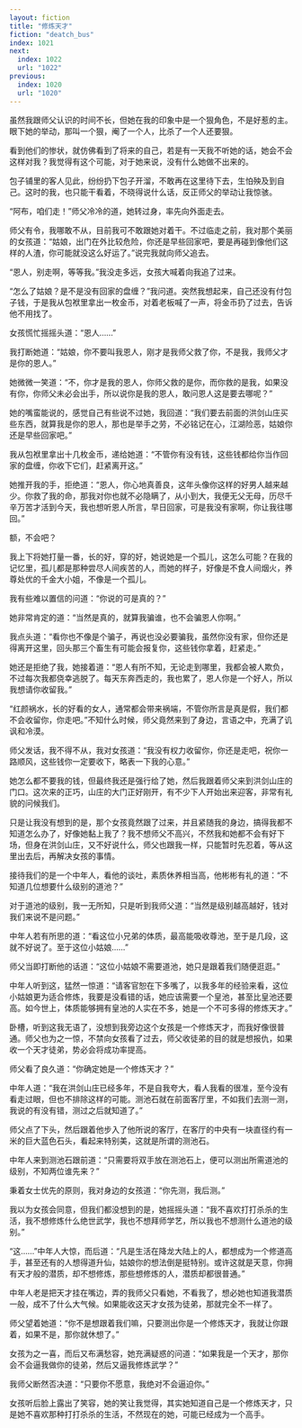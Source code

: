 ```yaml
---
layout: fiction
title: "修炼天才"
fiction: "deatch_bus"
index: 1021
next:
  index: 1022
  url: "1022"
previous:
  index: 1020
  url: "1020"
---
```

虽然我跟师父认识的时间不长，但她在我的印象中是一个狠角色，不是好惹的主。眼下她的举动，那叫一个狠，阉了一个人，比杀了一个人还要狠。

看到他们的惨状，就仿佛看到了将来的自己，若是有一天我不听她的话，她会不会这样对我？我觉得有这个可能，对于她来说，没有什么她做不出来的。

包子铺里的客人见此，纷纷扔下包子开溜，不敢再在这里待下去，生怕殃及到自己。这时的我，也只能干看着，不晓得说什么话，反正师父的举动让我惊骇。

“阿布，咱们走！”师父冷冷的道，她转过身，率先向外面走去。

师父有令，我哪敢不从，目前我可不敢跟她对着干。不过临走之前，我对那个美丽的女孩道：“姑娘，出门在外比较危险，你还是早些回家吧，要是再碰到像他们这样的人渣，你可能就没这么好运了。”说完我就向师父追去。

“恩人，别走啊，等等我。”我没走多远，女孩大喊着向我追了过来。

“怎么了姑娘？是不是没有回家的盘缠？”我问道。突然我想起来，自己还没有付包子钱，于是我从包袱里拿出一枚金币，对着老板喊了一声，将金币扔了过去，告诉他不用找了。

女孩慌忙摇摇头道：“恩人……”

我打断她道：“姑娘，你不要叫我恩人，刚才是我师父救了你，不是我，我师父才是你的恩人。”

她微微一笑道：“不，你才是我的恩人，你师父救的是你，而你救的是我，如果没有你，你师父未必会出手，所以说你是我的恩人，敢问恩人这是要去哪呢？”

她的嘴蛮能说的，感觉自己有些说不过她，我回道：“我们要去前面的洪剑山庄买些东西，就算我是你的恩人，那也是举手之劳，不必铭记在心，江湖险恶，姑娘你还是早些回家吧。”

我从包袱里拿出十几枚金币，递给她道：“不管你有没有钱，这些钱都给你当作回家的盘缠，你收下它们，赶紧离开这。”

她推开我的手，拒绝道：“恩人，你心地真善良，这年头像你这样的好男人越来越少。你救了我的命，那我对你也就不必隐瞒了，从小到大，我便无父无母，历尽千辛万苦才活到今天，我也想听恩人所言，早日回家，可是我没有家啊，你让我往哪回。”

额，不会吧？

我上下将她打量一番，长的好，穿的好，她说她是一个孤儿，这怎么可能？在我的记忆里，孤儿都是那种尝尽人间疾苦的人，而她的样子，好像是不食人间烟火，养尊处优的千金大小姐，不像是一个孤儿。

我有些难以置信的问道：“你说的可是真的？”

她非常肯定的道：“当然是真的，就算我骗谁，也不会骗恩人你啊。”

我点头道：“看你也不像是个骗子，再说也没必要骗我，虽然你没有家，但你还是得离开这里，回头那三个畜生有可能会报复你，这些钱你拿着，赶紧走。”

她还是拒绝了我，她接着道：“恩人有所不知，无论走到哪里，我都会被人欺负，不过每次我都侥幸逃脱了。每天东奔西走的，我也累了，恩人你是一个好人，所以我想请你收留我。”

“红颜祸水，长的好看的女人，通常都会带来祸端，不管你所言是真是假，我们都不会收留你，你走吧。”不知什么时候，师父竟然来到了身边，言语之中，充满了讥讽和冷漠。

师父发话，我不得不从，我对女孩道：“我没有权力收留你，你还是走吧，祝你一路顺风，这些钱你一定要收下，略表一下我的心意。”

她怎么都不要我的钱，但最终我还是强行给了她，然后我跟着师父来到洪剑山庄的门口。这次来的正巧，山庄的大门正好刚开，有不少下人开始出来迎客，非常有礼貌的问候我们。

只是让我没有想到的是，那个女孩竟然跟了过来，并且紧随我的身边，搞得我都不知道怎么办了，好像她黏上我了？我不想师父不高兴，不然我和她都不会有好下场，但身在洪剑山庄，又不好说什么，师父也跟我一样，只能暂时先忍着，等从这里出去后，再解决女孩的事情。

接待我们的是一个中年人，看他的谈吐，素质休养相当高，他彬彬有礼的道：“不知道几位想要什么级别的道池？”

对于道池的级别，我一无所知，只是听到我师父道：“当然是级别越高越好，钱对我们来说不是问题。”

中年人若有所思的道：“看这位小兄弟的体质，最高能吸收尊池，至于是几段，这就不好说了。至于这位小姑娘……”

师父当即打断他的话道：“这位小姑娘不需要道池，她只是跟着我们随便逛逛。”

中年人听到这，猛然一惊道：“请客官恕在下多嘴了，以我多年的经验来看，这位小姑娘更为适合修炼，我要是没看错的话，她应该需要一个皇池，甚至比皇池还要高。如今世上，体质能够拥有皇池的人实在不多，她是一个不可多得的修炼天才。”

卧槽，听到这我无语了，没想到我旁边这个女孩是一个修炼天才，而我好像很普通。师父也为之一惊，不禁向女孩看了过去，师父收徒弟的目的就是想报仇，如果收一个天才徒弟，势必会将成功率提高。

师父看了良久道：“你确定她是一个修炼天才？”

中年人道：“我在洪剑山庄已经多年，不是自我夸大，看人我看的很准，至今没有看走过眼，但也不排除这样的可能。测池石就在前面客厅里，不如我们去测一测，我说的有没有错，测过之后就知道了。”

师父点了下头，然后跟着他步入了他所说的客厅，在客厅的中央有一块直径约有一米的巨大蓝色石头，看起来特别美，这就是所谓的测池石。

中年人来到测池石跟前道：“只需要将双手放在测池石上，便可以测出所需道池的级别，不知两位谁先来？”

秉着女士优先的原则，我对身边的女孩道：“你先测，我后测。”

我以为女孩会同意，但我们都没想到的是，她摇摇头道：“我不喜欢打打杀杀的生活，我不想修炼什么绝世武学，我也不想拜师学艺，所以我也不想测什么道池的级别。”

“这……”中年人大惊，而后道：“凡是生活在降龙大陆上的人，都想成为一个修道高手，甚至还有的人想得道升仙，姑娘你的想法倒是挺特别。或许这就是天意，你拥有天才般的潜质，却不想修炼，那些想修炼的人，潜质却都很普通。”

中年人老是把天才挂在嘴边，弄的我师父只看她，不看我了，想必她也知道我潜质一般，成不了什么大气候。如果能收这天才女孩为徒弟，那就完全不一样了。

师父望着她道：“你不是想跟着我们嘛，只要测出你是一个修炼天才，我就让你跟着，如果不是，那你就休想了。”

女孩为之一喜，而后又布满愁容，她充满疑惑的问道：“如果我是一个天才，那你会不会逼我做你的徒弟，然后又逼我修炼武学？”

我师父断然否决道：“只要你不愿意，我绝对不会逼迫你。”

女孩听后脸上露出了笑容，她的笑让我觉得，其实她知道自己是一个修炼天才，只是她不喜欢那种打打杀杀的生活，不然现在的她，可能已经成为一个高手。